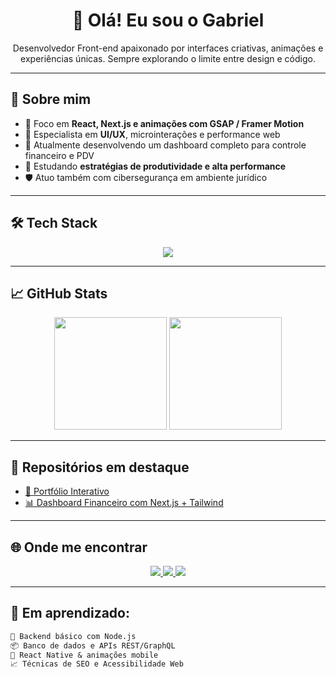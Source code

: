 <h1 align="center">👋 Olá! Eu sou o Gabriel</h1>
<p align="center">
Desenvolvedor Front-end apaixonado por interfaces criativas, animações e experiências únicas.  
Sempre explorando o limite entre design e código.
</p>

---

## 🚀 Sobre mim

- 🎯 Foco em **React, Next.js e animações com GSAP / Framer Motion**
- 🎨 Especialista em **UI/UX**, microinterações e performance web
- 💼 Atualmente desenvolvendo um dashboard completo para controle financeiro e PDV
- 🧠 Estudando **estratégias de produtividade e alta performance**
- 🛡️ Atuo também com cibersegurança em ambiente jurídico

---

## 🛠️ Tech Stack

<div align="center">
  <img src="https://skillicons.dev/icons?i=react,next,ts,redux,tailwind,html,css,sass,js,styledcomponents,git,figma,vscode" />
</div>

---

## 📈 GitHub Stats

<div align="center">
  <img height="180em" src="https://github-readme-stats.vercel.app/api?username=GabrielNBS&show_icons=true&theme=tokyonight&count_private=true" />
  <img height="180em" src="https://github-readme-stats.vercel.app/api/top-langs/?username=GabrielNBS&layout=compact&theme=tokyonight" />
</div>

---

## 🧩 Repositórios em destaque

- [🎨 Portfólio Interativo](https://github.com/GabrielNBS/repository)  
- [📊 Dashboard Financeiro com Next.js + Tailwind](https://github.com/seu-usuario/nome-do-dashboard)  

---

## 🌐 Onde me encontrar

<div align="center">
  <a href="https://www.linkedin.com/in/gabrielnascimento-dev/" target="_blank">
    <img src="https://img.shields.io/badge/-LinkedIn-0A66C2?style=for-the-badge&logo=linkedin&logoColor=white" />
  </a>
  <a href="https://personal-portfolio-flax-gamma.vercel.app/" target="_blank">
    <img src="https://img.shields.io/badge/-Portfólio-111111?style=for-the-badge&logo=vercel&logoColor=white" />
  </a>
  <a href="mailto:gabrielnbs.dev@gmail.com" target="_blank">
    <img src="https://img.shields.io/badge/-E--mail-D14836?style=for-the-badge&logo=gmail&logoColor=white" />
  </a>
</div>

---

## 🧠 Em aprendizado:

```txt
🧪 Backend básico com Node.js
📦 Banco de dados e APIs REST/GraphQL
📱 React Native & animações mobile
📈 Técnicas de SEO e Acessibilidade Web
